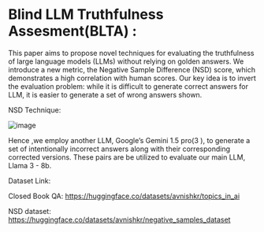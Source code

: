 # Blind LLM Truthfulness Assesment(BLTA) :
This paper aims to propose novel techniques for evaluating the truthfulness of large language models
(LLMs) without relying on golden answers. We introduce a new metric, the Negative Sample
Difference (NSD) score, which demonstrates a high correlation with human scores. Our key idea
is to invert the evaluation problem: while it is difficult to generate correct answers for LLM, it is
easier to generate a set of wrong answers shown.

NSD Technique:

![image](https://github.com/avnCode/Topics_in_AI/assets/111170719/96ec8318-d1c3-46b3-8b10-9d5b2837e61e)




Hence ,we employ another LLM, Google’s Gemini 1.5 pro(3 ), to generate a set of
intentionally incorrect answers along with their corresponding corrected versions. These pairs are be
utilized to evaluate our main LLM, Llama 3 - 8b.

Dataset Link:

Closed Book QA: https://huggingface.co/datasets/avnishkr/topics_in_ai

NSD dataset: https://huggingface.co/datasets/avnishkr/negative_samples_dataset
